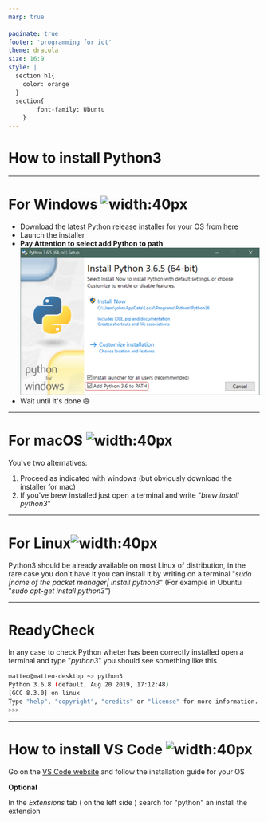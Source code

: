 ```yaml
---
marp: true

paginate: true
footer: 'programming for iot'
theme: dracula
size: 16:9
style: |
  section h1{
    color: orange
  }
  section{
        font-family: Ubuntu
    }
---
```



# How to install Python3

---

# For Windows ![width:40px](https://icons.iconarchive.com/icons/martz90/circle/256/windows-8-icon.png)

- Download the latest Python release installer for your OS  from [here](https://www.python.org/downloads/)
- Launch the installer
- **Pay Attention to select add Python to path**  
 ![Python path bg right 100%](images/pythonpath.png)
- Wait until it's done :sweat_smile:

---


# For macOS ![width:40px](https://icons.iconarchive.com/icons/danleech/simple/256/apple-icon.png)

You've two alternatives:  

1. Proceed as indicated with windows (but obviously download the installer for mac)
2. If you've brew installed just open a terminal and write "*brew install python3*"

---
# For Linux![width:40px](https://icons.iconarchive.com/icons/dakirby309/windows-8-metro/256/Folders-OS-Linux-Metro-icon.png)

Python3 should be already available on most Linux of distribution, in the rare case you don't have it you can install it by writing on a terminal "*sudo |name of the packet manager| install python3*" (For example in Ubuntu "*sudo apt-get install python3*")

---

# ReadyCheck

In any case to check Python wheter has been correctly installed open a terminal and type "*python3*" you should see something like this

``` bash
matteo@matteo-desktop ~> python3
Python 3.6.8 (default, Aug 20 2019, 17:12:48) 
[GCC 8.3.0] on linux
Type "help", "copyright", "credits" or "license" for more information.
>>>
```

---

# How to install VS Code ![width:40px](https://cdn.icon-icons.com/icons2/2107/PNG/512/file_type_vscode_icon_130084.png)


Go on the [VS Code website](https://code.visualstudio.com/) and follow the installation guide for your OS

**Optional**

In the _Extensions_ tab ( on the left side ) search for "python" an install the extension
